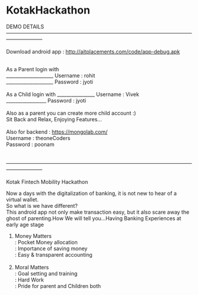 # KotakHackathon



DEMO DETAILS  <br />
———————————————————————————————————————————  <br />
 <br />
Download android app :  http://aitplacements.com/code/app-debug.apk     <br /> <br />

As a Parent login with  <br />
 ____________________                   Username : rohit   <br />
 ____________________                   Password  : jyoti    <br />
 <br />
As a Child login with 
  ________________                 Username : Vivek  <br />
  _________________                 Password  : jyoti  <br />
<br />
Also as a parent you can create more child account :)  <br />
Sit Back and Relax, Enjoying Features...  <br />
<br />
Also for backend :       https://mongolab.com/    <br />
Username : theoneCoders     <br />
Password  : poonam      <br />
<br />
<br />
———————————————————————————————————————————
<br />
<br />
Kotak Fintech Mobility Hackathon <br />

Now a days with the digitalization of banking, it is not new to hear of a virtual wallet. <br />
So what is we have different?  <br />
This android app not only make transaction easy, but it also scare away the ghost of parenting.How We will tell you...Having Banking Experiences at early age stage  <br />

1. Money Matters  <br />
      : Pocket Money allocation  <br />
      : Importance of saving money  <br />
      : Easy & transparent accounting
<br /><br />
2. Moral Matters  <br />
      : Goal setting and training <br />
      : Hard Work <br />
      : Pride for parent and Children both<br />
